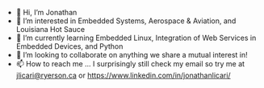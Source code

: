 - 👋 Hi, I’m Jonathan
- 👀 I’m interested in Embedded Systems, Aerospace & Aviation, and Louisiana Hot Sauce
- 🌱 I’m currently learning Embedded Linux, Integration of Web Services in Embedded Devices, and Python
- 💞️ I’m looking to collaborate on anything we share a mutual interest in!
- 📫 How to reach me ... I surprisingly still check my email so try me at jlicari@ryerson.ca or https://www.linkedin.com/in/jonathanlicari/

<!---
jonLicari/jonLicari is a ✨ special ✨ repository because its `README.md` (this file) appears on your GitHub profile.
You can click the Preview link to take a look at your changes.
--->
